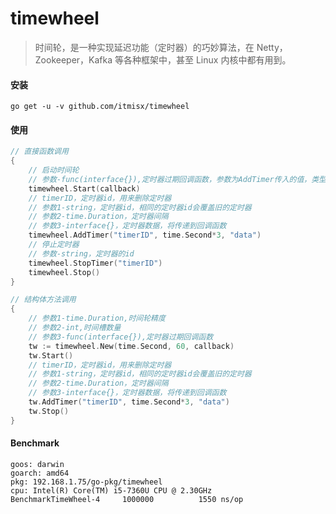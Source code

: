 # timewheel

> 时间轮，是一种实现延迟功能（定时器）的巧妙算法，在 Netty，Zookeeper，Kafka 等各种框架中，甚至 Linux 内核中都有用到。

#### 安装

`go get -u -v github.com/itmisx/timewheel`

#### 使用

```go
// 直接函数调用
{
	// 启动时间轮
	// 参数-func(interface{}),定时器过期回调函数，参数为AddTimer传入的值，类型为interface{}
	timewheel.Start(callback)
	// timerID，定时器id，用来删除定时器
	// 参数1-string，定时器id，相同的定时器id会覆盖旧的定时器
	// 参数2-time.Duration，定时器间隔
	// 参数3-interface{}，定时器数据，将传递到回调函数
	timewheel.AddTimer("timerID", time.Second*3, "data")
	// 停止定时器
	// 参数-string，定时器的id
	timewheel.StopTimer("timerID")
	timewheel.Stop()
}

// 结构体方法调用
{
	// 参数1-time.Duration,时间轮精度
	// 参数2-int,时间槽数量
	// 参数3-func(interface{}),定时器过期回调函数
	tw := timewheel.New(time.Second, 60, callback)
	tw.Start()
	// timerID，定时器id，用来删除定时器
	// 参数1-string，定时器id，相同的定时器id会覆盖旧的定时器
	// 参数2-time.Duration，定时器间隔
	// 参数3-interface{}，定时器数据，将传递到回调函数
	tw.AddTimer("timerID", time.Second*3, "data")
	tw.Stop()
}
```

#### Benchmark

```
goos: darwin
goarch: amd64
pkg: 192.168.1.75/go-pkg/timewheel
cpu: Intel(R) Core(TM) i5-7360U CPU @ 2.30GHz
BenchmarkTimeWheel-4   	 1000000	      1550 ns/op
```

